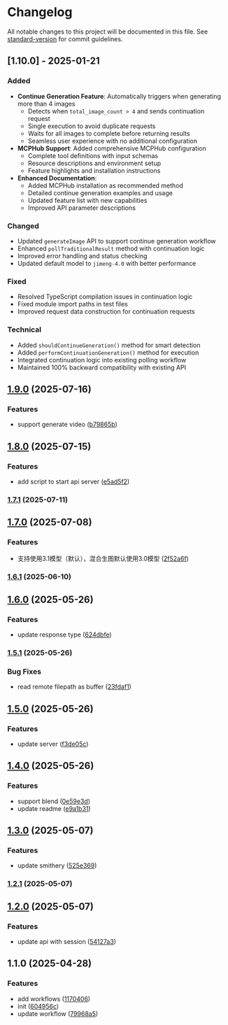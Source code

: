# Changelog

All notable changes to this project will be documented in this file. See [standard-version](https://github.com/conventional-changelog/standard-version) for commit guidelines.

## [1.10.0] - 2025-01-21

### Added
- **Continue Generation Feature**: Automatically triggers when generating more than 4 images
  - Detects when `total_image_count > 4` and sends continuation request
  - Single execution to avoid duplicate requests
  - Waits for all images to complete before returning results
  - Seamless user experience with no additional configuration
- **MCPHub Support**: Added comprehensive MCPHub configuration
  - Complete tool definitions with input schemas
  - Resource descriptions and environment setup
  - Feature highlights and installation instructions
- **Enhanced Documentation**: 
  - Added MCPHub installation as recommended method
  - Detailed continue generation examples and usage
  - Updated feature list with new capabilities
  - Improved API parameter descriptions

### Changed
- Updated `generateImage` API to support continue generation workflow
- Enhanced `pollTraditionalResult` method with continuation logic
- Improved error handling and status checking
- Updated default model to `jimeng-4.0` with better performance

### Fixed
- Resolved TypeScript compilation issues in continuation logic
- Fixed module import paths in test files
- Improved request data construction for continuation requests

### Technical
- Added `shouldContinueGeneration()` method for smart detection
- Added `performContinuationGeneration()` method for execution
- Integrated continuation logic into existing polling workflow
- Maintained 100% backward compatibility with existing API

## [1.9.0](https://github.com/c-rick/jimeng-mcp/compare/v1.8.0...v1.9.0) (2025-07-16)


### Features

* support generate video ([b79865b](https://github.com/c-rick/jimeng-mcp/commit/b79865bee78f83e8f3585cdaa645085fb53090c5))

## [1.8.0](https://github.com/c-rick/jimeng-mcp/compare/v1.7.1...v1.8.0) (2025-07-15)


### Features

* add script to start api server ([e5ad5f2](https://github.com/c-rick/jimeng-mcp/commit/e5ad5f2652598e29491b9dce6c803b568440d899))

### [1.7.1](https://github.com/c-rick/jimeng-mcp/compare/v1.7.0...v1.7.1) (2025-07-11)

## [1.7.0](https://github.com/c-rick/jimeng-mcp/compare/v1.6.1...v1.7.0) (2025-07-08)


### Features

* 支持使用3.1模型（默认），混合生图默认使用3.0模型 ([2f52a6f](https://github.com/c-rick/jimeng-mcp/commit/2f52a6fc009509ec5db2fc402db800aa934a7b31))

### [1.6.1](https://github.com/c-rick/jimeng-mcp/compare/v1.6.0...v1.6.1) (2025-06-10)

## [1.6.0](https://github.com/c-rick/jimeng-mcp/compare/v1.5.1...v1.6.0) (2025-05-26)


### Features

* update response type ([624dbfe](https://github.com/c-rick/jimeng-mcp/commit/624dbfe4658c975f13c145d739f72e5e28bca049))

### [1.5.1](https://github.com/c-rick/jimeng-mcp/compare/v1.5.0...v1.5.1) (2025-05-26)


### Bug Fixes

* read remote filepath as buffer ([23fdaf1](https://github.com/c-rick/jimeng-mcp/commit/23fdaf14877b58c534be2918243ea9958ab201f1))

## [1.5.0](https://github.com/c-rick/jimeng-mcp/compare/v1.4.0...v1.5.0) (2025-05-26)


### Features

* update server ([f3de05c](https://github.com/c-rick/jimeng-mcp/commit/f3de05c439d833d642a1e71d604227bbc3aa725a))

## [1.4.0](https://github.com/c-rick/jimeng-mcp/compare/v1.3.0...v1.4.0) (2025-05-26)


### Features

* support blend ([0e59e3d](https://github.com/c-rick/jimeng-mcp/commit/0e59e3db543bdcceb91d6f80769d3ad6c6d54433))
* update readme ([e9a1b31](https://github.com/c-rick/jimeng-mcp/commit/e9a1b31a478bae812c9316c2f7e70363f6d30b4b))

## [1.3.0](https://github.com/c-rick/jimeng-mcp/compare/v1.2.1...v1.3.0) (2025-05-07)


### Features

* update smithery ([525e369](https://github.com/c-rick/jimeng-mcp/commit/525e369d1b10b2c67155771d7064041b70cd5df6))

### [1.2.1](https://github.com/c-rick/jimeng-mcp/compare/v1.2.0...v1.2.1) (2025-05-07)

## [1.2.0](https://github.com/c-rick/jimeng-mcp/compare/v1.1.0...v1.2.0) (2025-05-07)


### Features

* update api with session ([54127a3](https://github.com/c-rick/jimeng-mcp/commit/54127a3290d8908f3e2edbd570411bc48594c760))

## 1.1.0 (2025-04-28)


### Features

* add workflows ([1170406](https://github.com/c-rick/jimeng-mcp/commit/117040652848600be10e68bd72da333ff89c8b2e))
* init ([604956c](https://github.com/c-rick/jimeng-mcp/commit/604956c8a6b0bc4aef0ba612bbdb9c60f620073f))
* update workflow ([79968a5](https://github.com/c-rick/jimeng-mcp/commit/79968a5d9cbb765f39217be23fb1e08f0e67400e))
